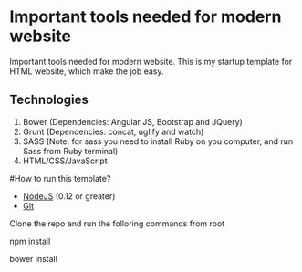 # Important tools needed for modern website
Important tools needed for modern website. This is my startup template for HTML website, which make the job easy.

## Technologies
1. Bower (Dependencies: Angular JS, Bootstrap and JQuery)
2. Grunt (Dependencies: concat, uglify and watch)
3. SASS (Note: for sass you need to install Ruby on you computer, and run Sass from Ruby terminal)
4. HTML/CSS/JavaScript
 
 #How to run this template?
 
 - [NodeJS](https://nodejs.org/en/) (0.12 or greater)
- [Git](https://git-scm.com/)

 Clone the repo and run the folloring commands from root

 npm install
 
 bower install

